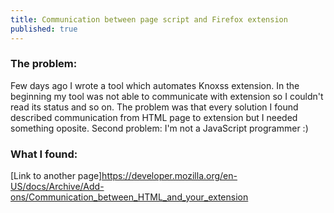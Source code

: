 ```yaml
---
title: Communication between page script and Firefox extension
published: true
---
```

### [](#header-3)The problem:

Few days ago I wrote a tool which automates Knoxss extension. In the beginning my tool was not able to communicate with extension so I couldn't read its status and so on. The problem was that every solution I found described communication from HTML page to extension but I needed something oposite. Second problem: I'm not a JavaScript programmer :)

### What I found:

[Link to another page]https://developer.mozilla.org/en-US/docs/Archive/Add-ons/Communication_between_HTML_and_your_extension

